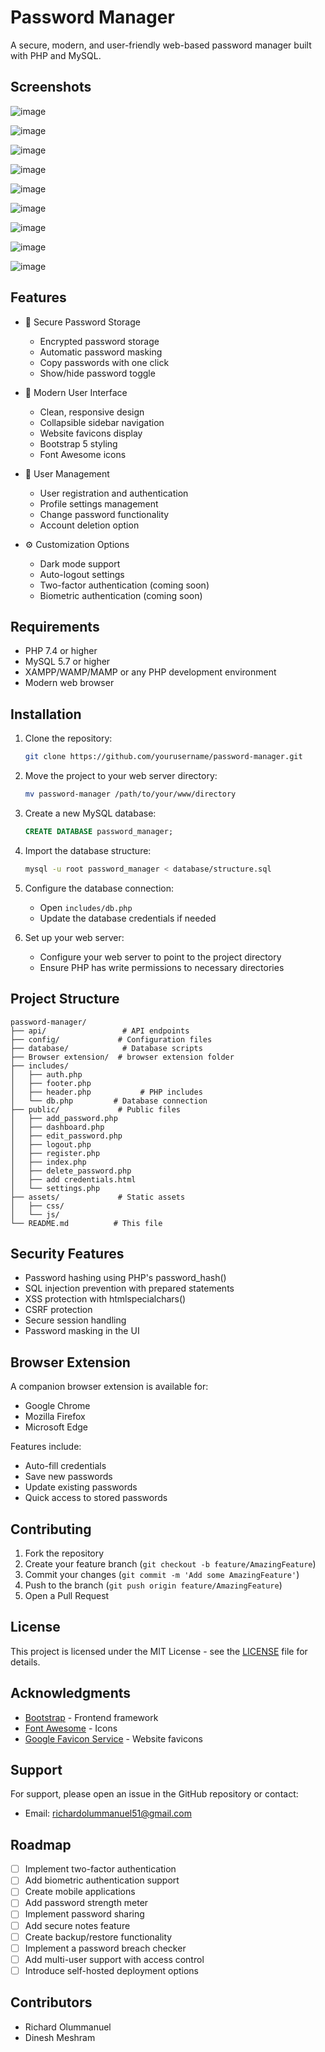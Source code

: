 # Password Manager

A secure, modern, and user-friendly web-based password manager built with PHP and MySQL.

## Screenshots

![image](https://github.com/user-attachments/assets/214dd8d8-313b-4dea-af3d-09bcbe949103)

![image](https://github.com/user-attachments/assets/9e95071b-9367-46dc-85f1-929f3bb18753)

![image](https://github.com/user-attachments/assets/d57b3ae1-234f-4423-b7b5-6026d38d5cbd)

![image](https://github.com/user-attachments/assets/0fc62517-cbe5-4753-89fb-658d2cc78c7c)

![image](https://github.com/user-attachments/assets/eb7a0285-0d22-4a9f-8164-334c58896f3f)

![image](https://github.com/user-attachments/assets/89ad8486-3952-413f-8f3d-e8835848c86e)

![image](https://github.com/user-attachments/assets/64ac5d6f-b0a0-441f-b318-349a3d486856)

![image](https://github.com/user-attachments/assets/e8b054f4-a41c-44e2-940c-323d7e9d02b1)

![image](https://github.com/user-attachments/assets/56fd0bc9-6220-40c8-839e-23eb5b0c9f0d)

## Features

- 🔐 Secure Password Storage

  - Encrypted password storage
  - Automatic password masking
  - Copy passwords with one click
  - Show/hide password toggle

- 🎨 Modern User Interface

  - Clean, responsive design
  - Collapsible sidebar navigation
  - Website favicons display
  - Bootstrap 5 styling
  - Font Awesome icons

- 👤 User Management

  - User registration and authentication
  - Profile settings management
  - Change password functionality
  - Account deletion option

- ⚙️ Customization Options

  - Dark mode support
  - Auto-logout settings
  - Two-factor authentication (coming soon)
  - Biometric authentication (coming soon)

## Requirements

- PHP 7.4 or higher
- MySQL 5.7 or higher
- XAMPP/WAMP/MAMP or any PHP development environment
- Modern web browser

## Installation

1. Clone the repository:

   ```bash
   git clone https://github.com/yourusername/password-manager.git
   ```

2. Move the project to your web server directory:

   ```bash
   mv password-manager /path/to/your/www/directory
   ```

3. Create a new MySQL database:

   ```sql
   CREATE DATABASE password_manager;
   ```

4. Import the database structure:

   ```bash
   mysql -u root password_manager < database/structure.sql
   ```

5. Configure the database connection:

   - Open `includes/db.php`
   - Update the database credentials if needed

6. Set up your web server:

   - Configure your web server to point to the project directory
   - Ensure PHP has write permissions to necessary directories

## Project Structure

```
password-manager/
├── api/                 # API endpoints
├── config/             # Configuration files
├── database/            # Database scripts
├── Browser extension/  # browser extension folder         
├── includes/
│   ├── auth.php
│   ├── footer.php
│   ├── header.php           # PHP includes
│   └── db.php         # Database connection
├── public/             # Public files
│   ├── add_password.php
│   ├── dashboard.php
│   ├── edit_password.php
│   ├── logout.php
│   ├── register.php
│   ├── index.php
│   ├── delete_password.php
│   ├── add credentials.html
│   └── settings.php
├── assets/             # Static assets
│   ├── css/
│   └── js/
└── README.md          # This file
```

## Security Features

- Password hashing using PHP's password\_hash()
- SQL injection prevention with prepared statements
- XSS protection with htmlspecialchars()
- CSRF protection
- Secure session handling
- Password masking in the UI

## Browser Extension

A companion browser extension is available for:

- Google Chrome
- Mozilla Firefox
- Microsoft Edge

Features include:

- Auto-fill credentials
- Save new passwords
- Update existing passwords
- Quick access to stored passwords

## Contributing

1. Fork the repository
2. Create your feature branch (`git checkout -b feature/AmazingFeature`)
3. Commit your changes (`git commit -m 'Add some AmazingFeature'`)
4. Push to the branch (`git push origin feature/AmazingFeature`)
5. Open a Pull Request

## License

This project is licensed under the MIT License - see the [LICENSE](LICENSE) file for details.

## Acknowledgments

- [Bootstrap](https://getbootstrap.com/) - Frontend framework
- [Font Awesome](https://fontawesome.com/) - Icons
- [Google Favicon Service](https://www.google.com/s2/favicons) - Website favicons

## Support

For support, please open an issue in the GitHub repository or contact:

- Email: [richardolummanuel51@gmail.com](mailto:richardolummanuel51@gmail.com)

## Roadmap

- [ ] Implement two-factor authentication
- [ ] Add biometric authentication support
- [ ] Create mobile applications
- [ ] Add password strength meter
- [ ] Implement password sharing
- [ ] Add secure notes feature
- [ ] Create backup/restore functionality
- [ ] Implement a password breach checker
- [ ] Add multi-user support with access control
- [ ] Introduce self-hosted deployment options

## Contributors

- Richard Olummanuel
- Dinesh Meshram

